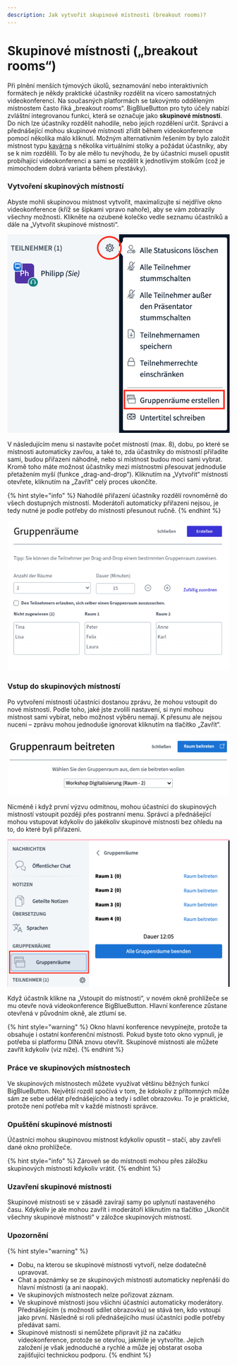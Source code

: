 ```yaml
---
description: Jak vytvořit skupinové místnosti (breakout rooms)?
---
```


# Skupinové místnosti \(„breakout rooms“\)

Při plnění menších týmových úkolů, seznamování nebo interaktivních formátech je někdy praktické účastníky rozdělit na vícero samostatných videokonferencí. Na současných platformách se takovýmto odděleným místnostem často říká „breakout rooms“. BigBlueButton pro tyto účely nabízí zvláštní integrovanou funkci, která se označuje jako **skupinové místnosti**. Do nich lze účastníky rozdělit nahodile, nebo jejich rozdělení určit. Správci a přednášející mohou skupinové místnosti zřídit během videokonference pomocí několika málo kliknutí. Možným alternativním řešením by bylo založit místnost typu [kavárna](../rooms/#raumtyp) s několika virtuálními stolky a požádat účastníky, aby se k nim rozdělili. To by ale mělo tu nevýhodu, že by účastníci museli opustit probíhající videokonferenci a sami se rozdělit k jednotlivým stolkům \(což je mimochodem dobrá varianta během přestávky\). 

### Vytvoření skupinových místností

Abyste mohli skupinovou místnost vytvořit, maximalizujte si nejdříve okno videokonference \(kříž se šipkami vpravo nahoře\), aby se vám zobrazily všechny možnosti. Klikněte na ozubené kolečko vedle seznamu účastníků a dále na „Vytvořit skupinové místnosti“. 

![Vytvo&#x159;en&#xED; skupinov&#xFD;ch m&#xED;stnost&#xED;](../../.gitbook/assets/gruppenra-ume-erstellen.png)

V následujícím menu si nastavíte počet místností \(max. 8\), dobu, po které se místnosti automaticky zavřou, a také to, zda účastníky do místností přiřadíte sami, budou přiřazeni náhodně, nebo si místnost budou moci sami vybrat. Kromě toho máte možnost účastníky mezi místnostmi přesouvat jednoduše přetažením myší \(funkce „drag-and-drop“\). Kliknutím na „Vytvořit“ místnosti otevřete, kliknutím na „Zavřít“ celý proces ukončíte.

{% hint style="info" %}
Nahodilé přiřazení účastníky rozdělí rovnoměrně do všech dostupných místností. Moderátoři automaticky přiřazeni nejsou, je tedy nutné je podle potřeby do místností přesunout ručně.
{% endhint %}

![Nastaven&#xED; skupinov&#xFD;ch m&#xED;stnost&#xED;](../../.gitbook/assets/bigbluebutton-gruppenraeume-breakout-rooms-1.png)

### Vstup do skupinových místností

Po vytvoření místností účastníci dostanou zprávu, že mohou vstoupit do nové místnosti. Podle toho, jaké jste zvolili nastavení, si nyní mohou místnost sami vybírat, nebo možnost výběru nemají. K přesunu ale nejsou nuceni – zprávu mohou jednoduše ignorovat kliknutím na tlačítko „Zavřít“.

![Vstup do skupinov&#xFD;ch m&#xED;stnost&#xED;](../../.gitbook/assets/bildschirmfoto-2021-01-27-um-17.32.14.png)

Nicméně i když první výzvu odmítnou, mohou účastníci do skupinových místností vstoupit později přes postranní menu. Správci a přednášející mohou vstupovat kdykoliv do jakékoliv skupinové místnosti bez ohledu na to, do které byli přiřazeni.

![Pozd&#x11B;j&#x161;&#xED; vstup do skupinov&#xFD;ch m&#xED;stnost&#xED;](../../.gitbook/assets/bildschirmfoto-2021-01-27-um-17.34.52.png)

Když účastník klikne na „Vstoupit do místnosti“, v novém okně prohlížeče se mu otevře nová videokonference BigBlueButton. Hlavní konference zůstane otevřená v původním okně, ale ztlumí se.

{% hint style="warning" %}
Okno hlavní konference nevypínejte, protože ta obsahuje i ostatní konferenční místnosti. Pokud byste toto okno vypnuli, je potřeba si platformu DINA znovu otevřít. Skupinové místnosti ale můžete zavřít kdykoliv \(viz níže\).
{% endhint %}

### Práce ve skupinových místnostech

Ve skupinových místnostech můžete využívat většinu běžných funkcí BigBlueButton. Největší rozdíl spočívá v tom, že kdokoliv z přítomných může sám ze sebe udělat přednášejícího a tedy i sdílet obrazovku. To je praktické, protože není potřeba mít v každé místnosti správce.

### Opuštění skupinové místnosti

Účastníci mohou skupinovou místnost kdykoliv opustit – stačí, aby zavřeli dané okno prohlížeče.

{% hint style="info" %}
Zároveň se do místnosti mohou přes záložku skupinových místností kdykoliv vrátit.
{% endhint %}

### Uzavření skupinové místnosti

Skupinové místnosti se v zásadě zavírají samy po uplynutí nastaveného času. Kdykoliv je ale mohou zavřít i moderátoři kliknutím na tlačítko „Ukončit všechny skupinové místnosti“ v záložce skupinových místností.

### Upozornění

{% hint style="warning" %}
* Dobu, na kterou se skupinové místnosti vytvoří, nelze dodatečně upravovat.
* Chat a poznámky se ze skupinových místností automaticky nepřenáší do hlavní místnosti \(a ani naopak\).
* Ve skupinových místnostech nelze pořizovat záznam.
* Ve skupinové místnosti jsou všichni účastníci automaticky moderátory. Přednášejícím \(s možností sdílet obrazovku\) se stává ten, kdo vstoupí jako první. Následně si roli přednášejícího musí účastníci podle potřeby předávat sami.
* Skupinové místnosti si nemůžete připravit již na začátku videokonference, protože se otevřou, jakmile je vytvoříte. Jejich založení je však jednoduché a rychlé a může jej obstarat osoba zajišťující technickou podporu.
{% endhint %}

